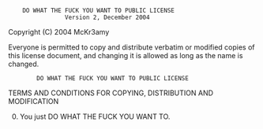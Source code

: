         DO WHAT THE FUCK YOU WANT TO PUBLIC LICENSE 
                    Version 2, December 2004 

 Copyright (C) 2004 McKr3amy 

 Everyone is permitted to copy and distribute verbatim or modified 
 copies of this license document, and changing it is allowed as long 
 as the name is changed. 

            DO WHAT THE FUCK YOU WANT TO PUBLIC LICENSE 
   TERMS AND CONDITIONS FOR COPYING, DISTRIBUTION AND MODIFICATION 

  0. You just DO WHAT THE FUCK YOU WANT TO.
